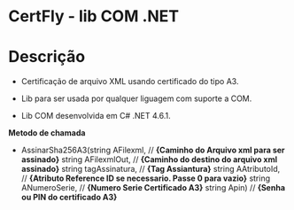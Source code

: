 # CertFly - lib COM .NET #

# Descrição

- Certificação de arquivo XML usando certificado do tipo A3.

- Lib para ser usada por qualquer liguagem com suporte a COM.

- Lib COM desenvolvida em C# .NET 4.6.1.

**Metodo de chamada**
  
 - AssinarSha256A3(string AFilexml,    //  **{Caminho do Arquivo xml para ser assinado}**
                string AFilexmlOut,    //  **{Caminho do destino do arquivo xml assinado}**
		string tagAssinatura,  //  **{Tag Assiantura}**
		string AAtributoId,    //  **{Atributo Reference ID se necessario. Passe 0 para vazio}**
		string ANumeroSerie,   //  **{Numero Serie Certificado A3}**
		string Apin)           //  **{Senha ou PIN do certificado A3}**

